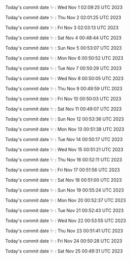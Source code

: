 Today's commit date ✨ : Wed Nov 1 02:09:25 UTC 2023 

Today's commit date ✨ : Thu Nov 2 02:01:25 UTC 2023 

Today's commit date ✨ : Fri Nov 3 02:03:13 UTC 2023 

Today's commit date ✨ : Sat Nov 4 00:48:44 UTC 2023 

Today's commit date ✨ : Sun Nov 5 00:53:07 UTC 2023 

Today's commit date ✨ : Mon Nov 6 00:50:52 UTC 2023 

Today's commit date ✨ : Tue Nov 7 00:50:29 UTC 2023 

Today's commit date ✨ : Wed Nov 8 00:50:05 UTC 2023 

Today's commit date ✨ : Thu Nov 9 00:49:59 UTC 2023 

Today's commit date ✨ : Fri Nov 10 00:50:03 UTC 2023 

Today's commit date ✨ : Sat Nov 11 00:49:07 UTC 2023 

Today's commit date ✨ : Sun Nov 12 00:53:36 UTC 2023 

Today's commit date ✨ : Mon Nov 13 00:51:38 UTC 2023 

Today's commit date ✨ : Tue Nov 14 00:50:17 UTC 2023 

Today's commit date ✨ : Wed Nov 15 00:51:21 UTC 2023 

Today's commit date ✨ : Thu Nov 16 00:52:11 UTC 2023 

Today's commit date ✨ : Fri Nov 17 00:51:56 UTC 2023 

Today's commit date ✨ : Sat Nov 18 00:51:00 UTC 2023 

Today's commit date ✨ : Sun Nov 19 00:55:24 UTC 2023 

Today's commit date ✨ : Mon Nov 20 00:52:37 UTC 2023 

Today's commit date ✨ : Tue Nov 21 00:52:43 UTC 2023 

Today's commit date ✨ : Wed Nov 22 00:53:55 UTC 2023 

Today's commit date ✨ : Thu Nov 23 00:51:41 UTC 2023 

Today's commit date ✨ : Fri Nov 24 00:50:28 UTC 2023 

Today's commit date ✨ : Sat Nov 25 00:49:31 UTC 2023 

